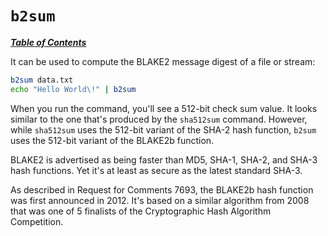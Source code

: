 # `b2sum`

[***Table of Contents***](/README.md)

It can be used to compute the BLAKE2 message digest of a file or stream:

```bash
b2sum data.txt
echo "Hello World\!" | b2sum
```

When you run the command, you'll see a 512-bit check sum value. It looks
similar to the one that's produced by the `sha512sum` command. However, while
`sha512sum` uses the 512-bit variant of the SHA-2 hash function, `b2sum` uses
the 512-bit variant of the BLAKE2b function.

BLAKE2 is advertised as being faster than MD5, SHA-1, SHA-2, and SHA-3 hash
functions. Yet it's at least as secure as the latest standard SHA-3.

As described in Request for Comments 7693, the BLAKE2b hash function was first
announced in 2012. It's based on a similar algorithm from 2008 that was one of
5 finalists of the Cryptographic Hash Algorithm Competition. 

